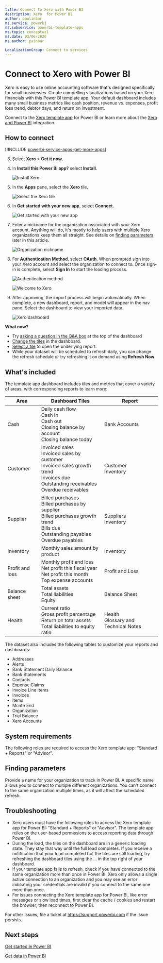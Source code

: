 ```yaml
---
title: Connect to Xero with Power BI
description: Xero  for Power BI
author: paulinbar
ms.service: powerbi
ms.subservice: powerbi-template-apps
ms.topic: conceptual
ms.date: 03/06/2020
ms.author: painbar

LocalizationGroup: Connect to services
---
```

# Connect to Xero with Power BI
Xero is easy to use online accounting software that's designed specifically for small businesses. Create compelling visualizations based on your Xero financials with this Power BI template app. Your default dashboard includes many small business metrics like cash position, revenue vs. expenses, profit loss trend, debtor days, and return on investment.

Connect to the [Xero template app](https://app.powerbi.com/getdata/services/xero) for Power BI or learn more about the [Xero and Power BI](https://help.xero.com/Power-BI) integration.

## How to connect

[!INCLUDE [powerbi-service-apps-get-more-apps](../includes/powerbi-service-apps-get-more-apps.md)]

3. Select **Xero** \> **Get it now**.
4. In **Install this Power BI app?** select **Install**.

    ![Install Xero](media/service-connect-to-xero/power-bi-install-xero.png)

4. In the **Apps** pane, select the **Xero** tile.

   ![Select the Xero tile](media/service-connect-to-xero/power-bi-start-xero.png)

6. In **Get started with your new app**, select **Connect**.

    ![Get started with your new app](media/service-connect-to-zendesk/power-bi-new-app-connect-get-started.png)

4. Enter a nickname for the organization associated with your Xero account. Anything will do, it's mostly to help users with multiple Xero organizations keep them all straight. See details on [finding parameters](#FindingParams) later in this article.

    ![Organization nickname](media/service-connect-to-xero/params.png)

5. For **Authentication Method**, select **OAuth**. When prompted sign into your Xero account and select the organization to connect to. Once sign-in is complete, select **Sign In** to start the loading process.
   
    ![Authentication method](media/service-connect-to-xero/creds.png)
   
    ![Welcome to Xero](media/service-connect-to-xero/creds2.png)
6. After approving, the import process will begin automatically. When complete, a new dashboard, report, and model will appear in the nav pane. Select the dashboard to view your imported data.
   
     ![Xero dashboard](media/service-connect-to-xero/power-bi-xero-dashboard.png)

**What now?**

* Try [asking a question in the Q&A box](../consumer/end-user-q-and-a.md) at the top of the dashboard
* [Change the tiles](../create-reports/service-dashboard-edit-tile.md) in the dashboard.
* [Select a tile](../consumer/end-user-tiles.md) to open the underlying report.
* While your dataset will be scheduled to refresh daily, you can change the refresh schedule or try refreshing it on demand using **Refresh Now**

## What's included
The template app dashboard includes tiles and metrics that cover a variety of areas, with corresponding reports to learn more:  

| Area | Dashboard Tiles | Report |
| --- | --- | --- |
| Cash |Daily cash flow <br>Cash in <br>Cash out <br>Closing balance by account <br>Closing balance today |Bank Accounts |
| Customer |Invoiced sales <br>Invoiced sales by customer <br>Invoiced sales growth trend <br>Invoices due <br>Outstanding receivables <br>Overdue receivables |Customer <br>Inventory |
| Supplier |Billed purchases <br>Billed purchases by supplier <br>Billed purchases growth trend <br> Bills due <br>Outstanding payables <br>Overdue payables |Suppliers <br>Inventory |
| Inventory |Monthly sales amount by product |Inventory |
| Profit and loss |Monthly profit and loss <br>Net profit this fiscal year <br>Net profit this month <br>Top expense accounts |Profit and Loss |
| Balance sheet |Total assets <br>Total liabilities <br>Equity |Balance Sheet |
| Health |Current ratio <br>Gross profit percentage <br> Return on total assets <br>Total liabilities to equity ratio |Health <br>Glossary and Technical Notes |

The dataset also includes the following tables to customize your reports and dashboards:  

* Addresses  
* Alerts  
* Bank Statement Daily Balance  
* Bank Statements  
* Contacts  
* Expense Claims  
* Invoice Line Items  
* Invoices  
* Items  
* Month End  
* Organization  
* Trial Balance  
* Xero Accounts

## System requirements
The following roles are required to access the Xero template app: "Standard + Reports" or "Advisor".

<a name="FindingParams"></a>

## Finding parameters
Provide a name for your organization to track in Power BI. A specific name allows you to connect to multiple different organizations. You can't connect to the same organization multiple times, as it will affect the scheduled refresh.   

## Troubleshooting
* Xero users must have the following roles to access the Xero template app for Power BI: "Standard + Reports" or "Advisor". The template app relies on the user-based permissions to access reporting data through Power BI.
* During the load, the tiles on the dashboard are in a generic loading state. They stay that way until the full load completes. If you receive a notification that your load completed but the tiles are still loading, try refreshing the dashboard tiles using the ... in the top right of your dashboard.
* If your template app fails to refresh, check if you have connected to the same organization more than once in Power BI. Xero only allows a single active connection to an organization and you may see an error indicating your credentials are invalid if you connect to the same one more than once.  
* For issues connecting the Xero template app for Power BI, like error messages or slow load times, first clear the cache / cookies and restart the browser, then reconnect to Power BI.  

For other issues, file a ticket at https://support.powerbi.com if the issue persists.

## Next steps
[Get started in Power BI](../fundamentals/service-get-started.md)

[Get data in Power BI](service-get-data.md)
